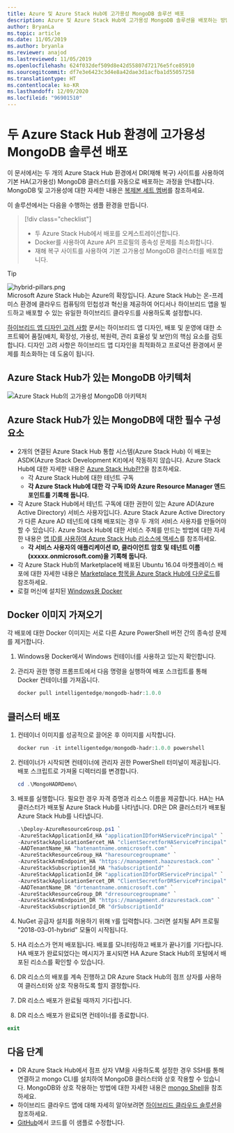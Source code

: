```yaml
---
title: Azure 및 Azure Stack Hub에 고가용성 MongoDB 솔루션 배포
description: Azure 및 Azure Stack Hub에 고가용성 MongoDB 솔루션을 배포하는 방법에 대해 알아봅니다.
author: BryanLa
ms.topic: article
ms.date: 11/05/2019
ms.author: bryanla
ms.reviewer: anajod
ms.lastreviewed: 11/05/2019
ms.openlocfilehash: 624f032def509d8e42d55807d72176e5fce85910
ms.sourcegitcommit: df7e3e6423c3d4e8a42dae3d1acfba1d55057258
ms.translationtype: HT
ms.contentlocale: ko-KR
ms.lasthandoff: 12/09/2020
ms.locfileid: "96901510"
---
```

# <a name="deploy-a-highly-available-mongodb-solution-across-two-azure-stack-hub-environments"></a>두 Azure Stack Hub 환경에 고가용성 MongoDB 솔루션 배포

이 문서에서는 두 개의 Azure Stack Hub 환경에서 DR(재해 복구) 사이트를 사용하여 기본 HA(고가용성) MongoDB 클러스터를 자동으로 배포하는 과정을 안내합니다. MongoDB 및 고가용성에 대한 자세한 내용은 [복제본 세트 멤버](https://docs.mongodb.com/manual/core/replica-set-members/)를 참조하세요.

이 솔루션에서는 다음을 수행하는 샘플 환경을 만듭니다.

> [!div class="checklist"]
> - 두 Azure Stack Hub에서 배포를 오케스트레이션합니다.
> - Docker를 사용하여 Azure API 프로필의 종속성 문제를 최소화합니다.
> - 재해 복구 사이트를 사용하여 기본 고가용성 MongoDB 클러스터를 배포합니다.

> [!Tip]  
> ![hybrid-pillars.png](./media/solution-deployment-guide-cross-cloud-scaling/hybrid-pillars.png)  
> Microsoft Azure Stack Hub는 Azure의 확장입니다. Azure Stack Hub는 온-프레미스 환경에 클라우드 컴퓨팅의 민첩성과 혁신을 제공하여 어디서나 하이브리드 앱을 빌드하고 배포할 수 있는 유일한 하이브리드 클라우드를 사용하도록 설정합니다.  
> 
> [하이브리드 앱 디자인 고려 사항](overview-app-design-considerations.md) 문서는 하이브리드 앱 디자인, 배포 및 운영에 대한 소프트웨어 품질(배치, 확장성, 가용성, 복원력, 관리 효율성 및 보안)의 핵심 요소를 검토합니다. 디자인 고려 사항은 하이브리드 앱 디자인을 최적화하고 프로덕션 환경에서 문제를 최소화하는 데 도움이 됩니다.

## <a name="architecture-for-mongodb-with-azure-stack-hub"></a>Azure Stack Hub가 있는 MongoDB 아키텍처

![Azure Stack Hub의 고가용성 MongoDB 아키텍처](media/solution-deployment-guide-mongodb-ha/image1.png)

## <a name="prerequisites-for-mongodb-with-azure-stack-hub"></a>Azure Stack Hub가 있는 MongoDB에 대한 필수 구성 요소

- 2개의 연결된 Azure Stack Hub 통합 시스템(Azure Stack Hub) 이 배포는 ASDK(Azure Stack Development Kit)에서 작동하지 않습니다. Azure Stack Hub에 대한 자세한 내용은 [Azure Stack Hub란?](https://azure.microsoft.com/products/azure-stack/hub/)을 참조하세요.
  - 각 Azure Stack Hub에 대한 테넌트 구독 
  - **각 Azure Stack Hub에 대한 각 구독 ID와 Azure Resource Manager 엔드포인트를 기록해 둡니다.**
- 각 Azure Stack Hub에서 테넌트 구독에 대한 권한이 있는 Azure AD(Azure Active Directory) 서비스 사용자입니다. Azure Stack Azure Active Directory가 다른 Azure AD 테넌트에 대해 배포되는 경우 두 개의 서비스 사용자를 만들어야 할 수 있습니다. Azure Stack Hub에 대한 서비스 주체를 만드는 방법에 대한 자세한 내용은 [앱 ID를 사용하여 Azure Stack Hub 리소스에 액세스](/azure-stack/user/azure-stack-create-service-principals)를 참조하세요.
  - **각 서비스 사용자의 애플리케이션 ID, 클라이언트 암호 및 테넌트 이름(xxxxx.onmicrosoft.com)을 기록해 둡니다.**
- 각 Azure Stack Hub의 Marketplace에 배포된 Ubuntu 16.04 마켓플레이스 배포에 대한 자세한 내용은 [Marketplace 항목을 Azure Stack Hub에 다운로드](/azure-stack/operator/azure-stack-download-azure-marketplace-item)를 참조하세요.
- 로컬 머신에 설치된 [Windows용 Docker](https://docs.docker.com/docker-for-windows/)

## <a name="get-the-docker-image"></a>Docker 이미지 가져오기

각 배포에 대한 Docker 이미지는 서로 다른 Azure PowerShell 버전 간의 종속성 문제를 제거합니다.

1. Windows용 Docker에서 Windows 컨테이너를 사용하고 있는지 확인합니다.
2. 관리자 권한 명령 프롬프트에서 다음 명령을 실행하여 배포 스크립트를 통해 Docker 컨테이너를 가져옵니다.

    ```powershell  
    docker pull intelligentedge/mongodb-hadr:1.0.0
    ```

## <a name="deploy-the-clusters"></a>클러스터 배포

1. 컨테이너 이미지를 성공적으로 끌어온 후 이미지를 시작합니다.

    ```powershell  
    docker run -it intelligentedge/mongodb-hadr:1.0.0 powershell
    ```

2. 컨테이너가 시작되면 컨테이너에 관리자 권한 PowerShell 터미널이 제공됩니다. 배포 스크립트로 가져올 디렉터리를 변경합니다.

    ```powershell  
    cd .\MongoHADRDemo\
    ```

3. 배포를 실행합니다. 필요한 경우 자격 증명과 리소스 이름을 제공합니다. HA는 HA 클러스터가 배포될 Azure Stack Hub를 나타냅니다. DR은 DR 클러스터가 배포될 Azure Stack Hub를 나타냅니다.

    ```powershell
    .\Deploy-AzureResourceGroup.ps1 `
    -AzureStackApplicationId_HA "applicationIDforHAServicePrincipal" `
    -AzureStackApplicationSercet_HA "clientSecretforHAServicePrincipal" `
    -AADTenantName_HA "hatenantname.onmicrosoft.com" `
    -AzureStackResourceGroup_HA "haresourcegroupname" `
    -AzureStackArmEndpoint_HA "https://management.haazurestack.com" `
    -AzureStackSubscriptionId_HA "haSubscriptionId" `
    -AzureStackApplicationId_DR "applicationIDforDRServicePrincipal" `
    -AzureStackApplicationSercet_DR "ClientSecretforDRServicePrincipal" `
    -AADTenantName_DR "drtenantname.onmicrosoft.com" `
    -AzureStackResourceGroup_DR "drresourcegroupname" `
    -AzureStackArmEndpoint_DR "https://management.drazurestack.com" `
    -AzureStackSubscriptionId_DR "drSubscriptionId"
    ```

4. NuGet 공급자 설치를 허용하기 위해 `Y`를 입력합니다. 그러면 설치될 API 프로필 "2018-03-01-hybrid" 모듈이 시작됩니다.

5. HA 리소스가 먼저 배포됩니다. 배포를 모니터링하고 배포가 끝나기를 기다립니다. HA 배포가 완료되었다는 메시지가 표시되면 HA Azure Stack Hub의 포털에서 배포된 리소스를 확인할 수 있습니다.

6. DR 리소스의 배포를 계속 진행하고 DR Azure Stack Hub의 점프 상자를 사용하여 클러스터와 상호 작용하도록 할지 결정합니다.

7. DR 리소스 배포가 완료될 때까지 기다립니다.

8. DR 리소스 배포가 완료되면 컨테이너를 종료합니다.

  ```powershell
  exit
  ```

## <a name="next-steps"></a>다음 단계

- DR Azure Stack Hub에서 점프 상자 VM을 사용하도록 설정한 경우 SSH를 통해 연결하고 mongo CLI를 설치하여 MongoDB 클러스터와 상호 작용할 수 있습니다. MongoDB와 상호 작용하는 방법에 대한 자세한 내용은 [mongo Shell](https://docs.mongodb.com/manual/mongo/)을 참조하세요.
- 하이브리드 클라우드 앱에 대해 자세히 알아보려면 [하이브리드 클라우드 솔루션](/azure-stack/user/)을 참조하세요.
- [GitHub](https://github.com/Azure-Samples/azure-intelligent-edge-patterns)에서 코드를 이 샘플로 수정합니다.

